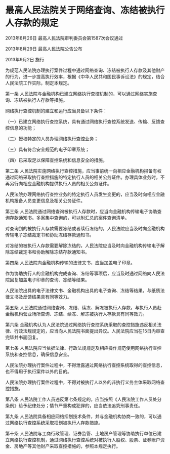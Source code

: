 # 最高人民法院关于网络查询、冻结被执行人存款的规定

2013年8月26日 最高人民法院审判委员会第1587次会议通过

2013年8月29日 最高人民法院公告公布

2013年9月2日 施行

<!-- INFO END -->

为规范人民法院办理执行案件过程中通过网络查询、冻结被执行人存款及其他财产的行为，进一步提高执行效率，根据《中华人民共和国民事诉讼法》的规定，结合人民法院工作实际，制定本规定。

第一条 人民法院与金融机构已建立网络执行查控机制的，可以通过网络实施查询、冻结被执行人存款等措施。

网络执行查控机制的建立和运行应当具备以下条件：

（一）已建立网络执行查控系统，具有通过网络执行查控系统发送、传输、反馈查控信息的功能；

（二）授权特定的人员办理网络执行查控业务；

（三）具有符合安全规范的电子印章系统；

（四）已采取足以保障查控系统和信息安全的措施。

第二条 人民法院实施网络执行查控措施，应当事前统一向相应金融机构报备有权通过网络采取执行查控措施的特定执行人员的相关公务证件。办理具体业务时，不再另行向相应金融机构提供执行人员的相关公务证件。

人民法院办理网络执行查控业务的特定执行人员发生变更的，应当及时向相应金融机构报备人员变更信息及相关公务证件。

第三条 人民法院通过网络查询被执行人存款时，应当向金融机构传输电子协助查询存款通知书。多案集中查询的，可以附汇总的案件查询清单。

对查询到的被执行人存款需要冻结或者续行冻结的，人民法院应当及时向金融机构传输电子冻结裁定书和协助冻结存款通知书。

对冻结的被执行人存款需要解除冻结的，人民法院应当及时向金融机构传输电子解除冻结裁定书和协助解除冻结存款通知书。

第四条 人民法院向金融机构传输的法律文书，应当加盖电子印章。

作为协助执行人的金融机构完成查询、冻结等事项后，应当及时通过网络向人民法院回复加盖电子印章的查询、冻结等结果。

人民法院出具的电子法律文书、金融机构出具的电子查询、冻结等结果，与纸质法律文书及反馈结果具有同等效力。

第五条 人民法院通过网络查询、冻结、续冻、解冻被执行人存款，与执行人员赴金融机构营业场所查询、冻结、续冻、解冻被执行人存款具有同等效力。

第六条 金融机构认为人民法院通过网络执行查控系统采取的查控措施违反相关法律、行政法规规定的，应当向人民法院书面提出异议。人民法院应当在15日内审查完毕并书面回复。

第七条 人民法院应当依据法律、行政法规规定及相应操作规范使用网络执行查控系统和查控信息，确保信息安全。

人民法院办理执行案件过程中，不得泄露通过网络执行查控系统取得的查控信息，也不得用于执行案件以外的目的。

人民法院办理执行案件过程中，不得对被执行人以外的非执行义务主体采取网络查控措施。

第八条 人民法院工作人员违反第七条规定的，应当按照《人民法院工作人员处分条例》给予纪律处分；情节严重构成犯罪的，应当依法追究刑事责任。

第九条 人民法院具备相应网络扣划技术条件，并与金融机构协商一致的，可以通过网络执行查控系统采取扣划被执行人存款措施。

第十条 人民法院与工商行政管理、证券监管、土地房产管理等协助执行单位已建立网络执行查控机制，通过网络执行查控系统对被执行人股权、股票、证券账户资金、房地产等其他财产采取查控措施的，参照本规定执行。

